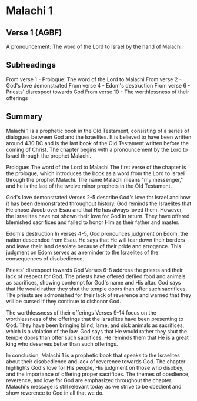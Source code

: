 # Malachi 1

## Verse 1 (AGBF)

A pronouncement: The word of the Lord to Israel by the hand of Malachi.

## Subheadings

From verse 1 - Prologue: The word of the Lord to Malachi
From verse 2 - God's love demonstrated
From verse 4 - Edom's destruction
From verse 6 - Priests' disrespect towards God
From verse 10 - The worthlessness of their offerings

## Summary

Malachi 1 is a prophetic book in the Old Testament, consisting of a series of dialogues between God and the Israelites. It is believed to have been written around 430 BC and is the last book of the Old Testament written before the coming of Christ. The chapter begins with a pronouncement by the Lord to Israel through the prophet Malachi.

Prologue: The word of the Lord to Malachi
The first verse of the chapter is the prologue, which introduces the book as a word from the Lord to Israel through the prophet Malachi. The name Malachi means "my messenger," and he is the last of the twelve minor prophets in the Old Testament.

God's love demonstrated
Verses 2-5 describe God's love for Israel and how it has been demonstrated throughout history. God reminds the Israelites that He chose Jacob over Esau and that He has always loved them. However, the Israelites have not shown their love for God in return. They have offered blemished sacrifices and failed to honor Him as their father and master.

Edom's destruction
In verses 4-5, God pronounces judgment on Edom, the nation descended from Esau. He says that He will tear down their borders and leave their land desolate because of their pride and arrogance. This judgment on Edom serves as a reminder to the Israelites of the consequences of disobedience.

Priests' disrespect towards God
Verses 6-8 address the priests and their lack of respect for God. The priests have offered defiled food and animals as sacrifices, showing contempt for God's name and His altar. God says that He would rather they shut the temple doors than offer such sacrifices. The priests are admonished for their lack of reverence and warned that they will be cursed if they continue to dishonor God.

The worthlessness of their offerings
Verses 9-14 focus on the worthlessness of the offerings that the Israelites have been presenting to God. They have been bringing blind, lame, and sick animals as sacrifices, which is a violation of the law. God says that He would rather they shut the temple doors than offer such sacrifices. He reminds them that He is a great king who deserves better than such offerings.

In conclusion, Malachi 1 is a prophetic book that speaks to the Israelites about their disobedience and lack of reverence towards God. The chapter highlights God's love for His people, His judgment on those who disobey, and the importance of offering proper sacrifices. The themes of obedience, reverence, and love for God are emphasized throughout the chapter. Malachi's message is still relevant today as we strive to be obedient and show reverence to God in all that we do.